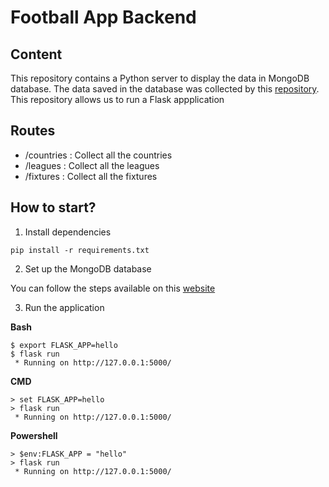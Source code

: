 # Football App Backend

## Content

This repository contains a Python server to display the data in MongoDB database. The data saved in the database was collected by this [repository](https://github.com/JonathanRochelli/FootballAppScraper). This repository allows us to run a Flask appplication

## Routes

- /countries : Collect all the countries
- /leagues : Collect all the leagues
- /fixtures : Collect all the fixtures

## How to start?

1. Install dependencies 

```
pip install -r requirements.txt
```

2. Set up the MongoDB database

You can follow the steps available on this [website](https://docs.mongodb.com/manual/installation/)

3. Run the application

**Bash**

```
$ export FLASK_APP=hello
$ flask run
 * Running on http://127.0.0.1:5000/
```

**CMD**

```
> set FLASK_APP=hello
> flask run
 * Running on http://127.0.0.1:5000/
```

**Powershell**

```
> $env:FLASK_APP = "hello"
> flask run
 * Running on http://127.0.0.1:5000/
```
